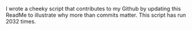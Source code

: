 I wrote a cheeky script that contributes to my Github by updating this ReadMe to illustrate why more than commits matter. This script has run 2032 times.